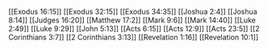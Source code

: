 [[Exodus 16:15]]
[[Exodus 32:15]]
[[Exodus 34:35]]
[[Joshua 2:4]]
[[Joshua 8:14]]
[[Judges 16:20]]
[[Matthew 17:2]]
[[Mark 9:6]]
[[Mark 14:40]]
[[Luke 2:49]]
[[Luke 9:29]]
[[John 5:13]]
[[Acts 6:15]]
[[Acts 12:9]]
[[Acts 23:5]]
[[2 Corinthians 3:7]]
[[2 Corinthians 3:13]]
[[Revelation 1:16]]
[[Revelation 10:1]]
